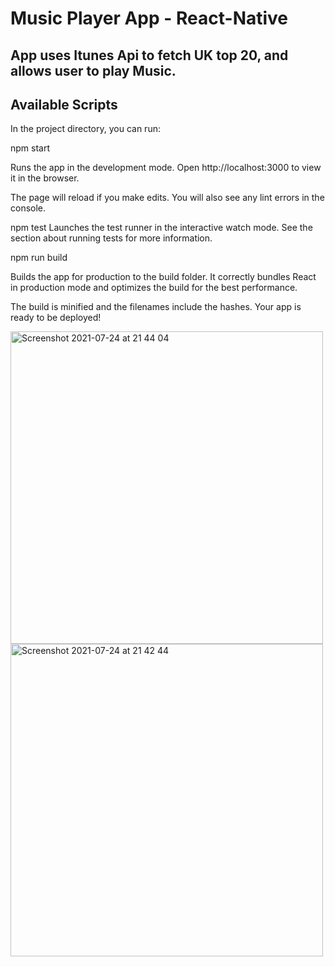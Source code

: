 # Music Player App - React-Native

## App uses Itunes Api to fetch UK top 20, and allows user to play Music. 

## Available Scripts

 In the project directory, you can run:

npm start

Runs the app in the development mode.
Open http://localhost:3000 to view it in the browser.

The page will reload if you make edits.
You will also see any lint errors in the console.

npm test
Launches the test runner in the interactive watch mode.
See the section about running tests for more information.

npm run build

Builds the app for production to the build folder.
It correctly bundles React in production mode and optimizes the build for the best performance.

The build is minified and the filenames include the hashes.
Your app is ready to be deployed!

<img width="500" alt="Screenshot 2021-07-24 at 21 44 04" src="https://user-images.githubusercontent.com/82512601/129206547-581d3cf5-d58f-43ed-aef0-451b36b1b02b.png">
<img width="500" alt="Screenshot 2021-07-24 at 21 42 44" src="https://user-images.githubusercontent.com/82512601/129206565-e5391ebf-a0b5-40bd-96dc-d0a87d960b57.png">



